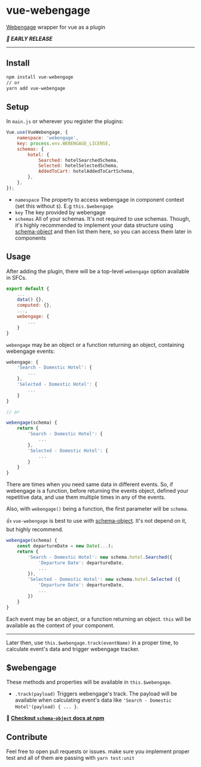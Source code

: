# vue-webengage

[Webengage](http://webengage.com/) wrapper for vue as a plugin

***👀 EARLY RELEASE***

---

## Install

```bash
npm install vue-webengage
// or
yarn add vue-webengage
```


## Setup
In `main.js` or wherever you register the plugins:

```js
Vue.use(VueWebengage, {
    namespace: 'webengage',
    key: process.env.WEBENGAGE_LICENSE,
    schemas: {
        hotel: {
            Searched: hotelSearchedSchema,
            Selected: hotelSelectedSchema,
            AddedToCart: hotelAddedToCartSchema,
        },
    },
});
```

- `namespace`
    The property to access webengage in component context (set this without `$`). E.g `this.$webengage`
- `key`
    The key provided by webengage
- `schemas`
    All of your schemas. It's not required to use schemas. Though, it's highly recommended to implement your data structure using [schema-object](https://www.npmjs.com/package/schema-object) and then list them here, so you can access them later in components
    

## Usage
After adding the plugin, there will be a top-level `webengage` option available in SFCs. 

```js
export default {
    ...
    data() {},
    computed: {},
    ...,
    webengage: {
        ...
    }
}
```

`webengage` may be an object or a function returning an object, containing webengage events:

```js
webengage: {
    'Search - Domestic Hotel': {
        ...
    },
    'Selected - Domestic Hotel': {
        ...
    }
} 

// or

webengage(schema) {
    return {
        'Search - Domestic Hotel': {
            ...
        },
        'Selected - Domestic Hotel': {
            ...
        }
    }
} 
```

There are times when you need same data in different events. So, if webengage is a function, before returning the events object, defined your repetitive data, and use them multiple times in any of the events.

Also, with `webengage()` being a function, the first parameter will be `schema`.

👍 `vue-webengage` is best to use with [schema-object](https://www.npmjs.com/package/schema-object). It's not depend on it, but highly recommend.

```js
webengage(schema) {
    const departureDate = new Date(...);
    return {
        'Search - Domestic Hotel': new schema.hotel.Searched({
            'Departure Date': departureDate,
            ...
        }),
        'Selected - Domestic Hotel': new schema.hotel.Selected ({
            'Departure Date': departureDate,
            ...
        })
    }
} 
```

Each event may be an object, or a function returning an object. `this` will be available as the context of your component.

---

Later then, use `this.$webengage.track(eventName)` in a proper time, to calculate event's data and trigger webengage tracker.

## $webengage
These methods and properties will be available in `this.$webengage`.

- `.track(payload)`
    Triggers webengage's track. The payload will be available when calculating event's data like `'Search - Domestic Hotel'(payload) { ... }`.


**‌📖 [Checkout `schema-object` docs at npm](https://www.npmjs.com/package/schema-object)**

## Contribute
Feel free to open pull requests or issues. make sure you implement proper test and all of them are passing with `yarn test:unit`
